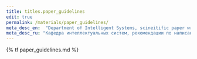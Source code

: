 ```yaml
---
title: titles.paper_guidelines
edit: true
permalink: /materials/paper_guidelines/
meta_desc_en:  "Department of Intelligent Systems, scineitific paper writing guidelines"
meta_desc_ru: "Кафедра интеллектуальных систем, рекомендации по написанию научных статей"
---
```


{% tf paper_guidelines.md %}

